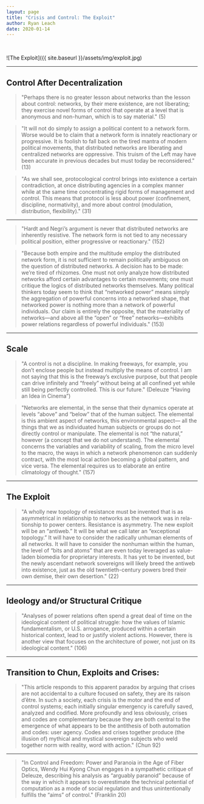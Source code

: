 ```yaml
---
layout: page
title: "Crisis and Control: The Exploit"
author: Ryan Leach
date: 2020-01-14
---
```

<br>

![The Exploit]({{ site.baseurl }}/assets/img/exploit.jpg)

---

## Control After Decentralization

> "Perhaps there is no greater lesson about networks than the lesson about control: networks, by their mere existence, are not liberating; they exercise novel forms of control that operate at a level that is anonymous and non-human, which is to say material." (5)

> "It will not do simply to assign a political content to a network form. Worse would be to claim that a network form is innately reactionary or progressive. It is foolish to fall back on the tired mantra of modern political movements, that distributed networks are liberating and centralized networks are oppressive. This truism of the Left may have been accurate in previous decades but must today be reconsidered." (13)

> "As we shall see, protocological control brings into existence a certain contradiction, at once distributing agencies in a complex manner while at the same time concentrating rigid forms of management and control. This means that protocol is less about power (confinement, discipline, normativity), and more about control (modulation, distribution, flexibility)." (31)

---

> "Hardt and Negri’s argument is never that distributed networks are inherently resistive. The network form is not tied to any necessary political position, either progressive or reactionary." (152)

> "Because both empire and the multitude employ the distributed network form, it is not sufficient to remain politically ambiguous on the question of distributed networks. A decision has to be made: we’re tired of rhizomes. One must not only analyze how distributed networks afford certain advantages to certain movements; one must critique the logics of distributed networks themselves. Many political thinkers today seem to think that “networked power” means simply the aggregation of powerful concerns into a networked shape, that networked power is nothing more than a network of powerful individuals. Our claim is entirely the opposite, that the materiality of networks—and above all the “open” or “free” networks—exhibits power relations regardless of powerful individuals." (153)

---

## Scale

> "A control is not a discipline. In making freeways, for example, you don’t enclose people but instead multiply the means of control. I am not saying that this is the freeway’s exclusive purpose, but that people can drive infinitely and “freely” without being at all confined yet while still being perfectly controlled. This is our future." (Deleuze “Having an Idea in Cinema”)

> "Networks are elemental, in the sense that their dynamics operate at levels “above” and “below” that of the human subject. The elemental is this ambient aspect of networks, this environmental aspect— all the things that we as individuated human subjects or groups do not directly control or manipulate. The elemental is not “the natural,” however (a concept that we do not understand). The elemental concerns the variables and variability of scaling, from the micro level to the macro, the ways in which a network phenomenon can suddenly contract, with the most local action becoming a global pattern, and vice versa. The elemental requires us to elaborate an entire climatology of thought." (157)

---

## The Exploit

> "A wholly new topology of resistance must be invented that is as asymmetrical in relationship to networks as the network was in rela- tionship to power centers. Resistance is asymmetry. The new exploit will be an “antiweb.” It will be what we call later an “exceptional topology.” It will have to consider the radically unhuman elements of all networks. It will have to consider the nonhuman within the human, the level of “bits and atoms” that are even today leveraged as value-laden biomedia for proprietary interests. It has yet to be invented, but the newly ascendant network sovereigns will likely breed the antiweb into existence, just as the old twentieth-century powers bred their own demise, their own desertion." (22)

---

## Ideology and/or Structural Critique

> "Analyses of power relations often spend a great deal of time on the ideological content of political struggle: how the values of Islamic fundamentalism, or U.S. arrogance, produced within a certain historical context, lead to or justify violent actions. However, there is another view that focuses on the architecture of power, not just on its ideological content." (106)

---

## Transition to Chun, Exploits and Crises:

> "This article responds to this apparent paradox by arguing that crises are not accidental to a culture focused on safety, they are its raison d’être. In such a society, each crisis is the motor and the end of control systems; each initially singular emergency is carefully saved, analyzed and codified. More profoundly and less obviously, crises and codes are complementary because they are both central to the emergence of what appears to be the antithesis of both automation and codes: user agency. Codes and crises together produce (the illusion of) mythical and mystical sovereign subjects who weld together norm with reality, word with action." (Chun 92)

---

> "In Control and Freedom: Power and Paranoia in the Age of Fiber Optics, Wendy Hui Kyong Chun engages in a sympathetic critique of Deleuze, describing his analysis as “arguably paranoid” because of the way in which it appears to overestimate the technical potential of computation as a mode of social regulation and thus unintentionally fulfills the “aims” of control." (Franklin 20)